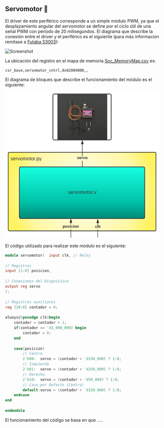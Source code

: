 ## Servomotor 🔧

El driver de este periférico corresponde a un simple módulo PWM, ya que el desplazamiento angular del servomotor se define por el ciclo útil de una señal PWM con período de 20 milisegundos.  El diagrama que describe la conexión entre el driver y el periférico es el siguiente (para más informacion remitase a [Futaba S3003](/datasheets/s003.pdf)):

![Screenshot](/Imagenes/servos.png)

La ubicación del registro en el mapa de memoria [Soc_MemoryMap.csv](/SoC_project/Soc_MemoryMap.csv) es:

```
csr_base,servomotor_cntrl,0x82004000,,
```

El diagrama de bloques que describe el funcionamiento del módulo es el siguiente: 

<p align="center">
  <img src="/images/servom_mem.png" align="center">
</p>


El código utilizado para realizar este módulo es el siguiente:

```verilog
module servomotor(  input clk, // Reloj

// Registros
input [1:0] posicion,

// Conexiones del Dispositivo
output reg servo 
);

// Registros auxiliares
reg [20:0] contador = 0;

always@(posedge clk)begin
	contador = contador + 1;
	if(contador == 'd1_000_000) begin
	    contador = 0;
	end
	
	case(posicion)
        // Centro
        2'b00:  servo = (contador < 'd150_000) ? 1:0;
        // Izquierda
        2'b01:  servo = (contador < 'd250_000) ? 1:0;
        // Derecha
        2'b10:  servo = (contador < 'd50_000) ? 1:0;
        // Caso por Defecto (Centro)
        default:servo = (contador < 'd150_000) ? 1:0;
    endcase
end

endmodule
 ```
 
El funcionamiento del código se basa en que ..... 
